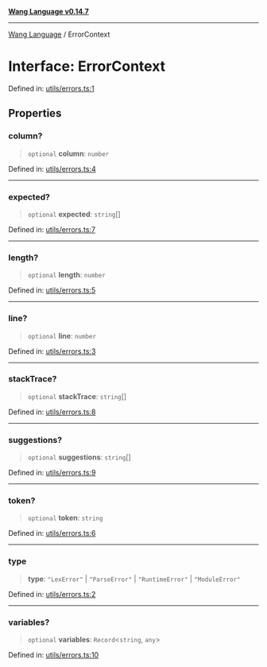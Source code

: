 [**Wang Language v0.14.7**](../README.md)

***

[Wang Language](../globals.md) / ErrorContext

# Interface: ErrorContext

Defined in: [utils/errors.ts:1](https://github.com/artpar/wang/blob/01335fe567f9c6e76135c61a1659d6d5a1b99bd1/src/utils/errors.ts#L1)

## Properties

### column?

> `optional` **column**: `number`

Defined in: [utils/errors.ts:4](https://github.com/artpar/wang/blob/01335fe567f9c6e76135c61a1659d6d5a1b99bd1/src/utils/errors.ts#L4)

***

### expected?

> `optional` **expected**: `string`[]

Defined in: [utils/errors.ts:7](https://github.com/artpar/wang/blob/01335fe567f9c6e76135c61a1659d6d5a1b99bd1/src/utils/errors.ts#L7)

***

### length?

> `optional` **length**: `number`

Defined in: [utils/errors.ts:5](https://github.com/artpar/wang/blob/01335fe567f9c6e76135c61a1659d6d5a1b99bd1/src/utils/errors.ts#L5)

***

### line?

> `optional` **line**: `number`

Defined in: [utils/errors.ts:3](https://github.com/artpar/wang/blob/01335fe567f9c6e76135c61a1659d6d5a1b99bd1/src/utils/errors.ts#L3)

***

### stackTrace?

> `optional` **stackTrace**: `string`[]

Defined in: [utils/errors.ts:8](https://github.com/artpar/wang/blob/01335fe567f9c6e76135c61a1659d6d5a1b99bd1/src/utils/errors.ts#L8)

***

### suggestions?

> `optional` **suggestions**: `string`[]

Defined in: [utils/errors.ts:9](https://github.com/artpar/wang/blob/01335fe567f9c6e76135c61a1659d6d5a1b99bd1/src/utils/errors.ts#L9)

***

### token?

> `optional` **token**: `string`

Defined in: [utils/errors.ts:6](https://github.com/artpar/wang/blob/01335fe567f9c6e76135c61a1659d6d5a1b99bd1/src/utils/errors.ts#L6)

***

### type

> **type**: `"LexError"` \| `"ParseError"` \| `"RuntimeError"` \| `"ModuleError"`

Defined in: [utils/errors.ts:2](https://github.com/artpar/wang/blob/01335fe567f9c6e76135c61a1659d6d5a1b99bd1/src/utils/errors.ts#L2)

***

### variables?

> `optional` **variables**: `Record`\<`string`, `any`\>

Defined in: [utils/errors.ts:10](https://github.com/artpar/wang/blob/01335fe567f9c6e76135c61a1659d6d5a1b99bd1/src/utils/errors.ts#L10)
